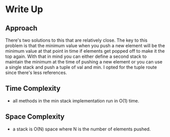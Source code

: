 # Write Up

## Approach

There's two solutions to this that are relatively close. The key to this problem is that the minimum value when you push a new element will be the minimum value at that point in time if elements get popped off to make it the top again. With that in mind you can either define a second stack to maintain the minimum at the time of pushing a new element or you can use a single stack and push a tuple of val and min. I opted for the tuple route since there's less references.

## Time Complexity

- all methods in the min stack implementation run in O(1) time.

## Space Complexity

- a stack is O(N) space where N is the number of elements pushed.

